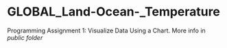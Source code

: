 # GLOBAL_Land-Ocean-_Temperature
Programming Assignment 1: Visualize Data Using a Chart.
More info in *public folder*
